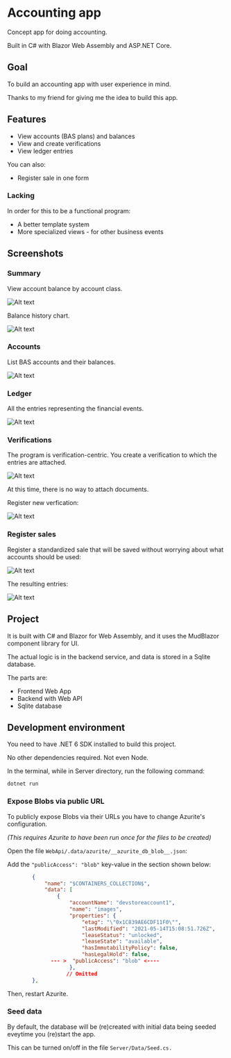 # Accounting app

Concept app for doing accounting.

Built in C# with Blazor Web Assembly and ASP.NET Core.

## Goal

To build an accounting app with user experience in mind.

Thanks to my friend for giving me the idea to build this app.

## Features
* View accounts (BAS plans) and balances
* View and create verifications
* View ledger entries

You can also:
* Register sale in one form

### Lacking
In order for this to be a functional program:
* A better template system
* More specialized views - for other business events

## Screenshots

### Summary

View account balance by account class.

![Alt text](/Screenshots/Summary.png "Summary")

Balance history chart.

![Alt text](/Screenshots/Summary2.png "Summary")

### Accounts

List BAS accounts and their balances.

![Alt text](/Screenshots/Accounts.png "Accounts")

### Ledger

All the entries representing the financial events.

![Alt text](/Screenshots/Ledger.png "Ledger")

### Verifications

The program is verification-centric. You create a verification to which the entries are attached.

![Alt text](/Screenshots/Verifications.png "Verifications")

At this time, there is no way to attach documents.

Register new verfication:

![Alt text](/Screenshots/NewVerification.png "Register new verifications")

### Register sales

Register a standardized sale that will be saved without worrying about what accounts should be used:

![Alt text](/Screenshots/RegisterSale.png "Register sale")

The resulting entries:

![Alt text](/Screenshots/SalesEntries.png "Sales entries")

## Project

It is built with C# and Blazor for Web Assembly, and it uses the MudBlazor component library for UI.

The actual logic is in the backend service, and data is stored in a Sqlite database.

The parts are: 

* Frontend Web App
* Backend with Web API
* Sqlite database 

## Development environment

You need to have .NET 6 SDK installed to build this project.

No other dependencies required. Not even Node.

In the terminal, while in Server directory, run the following command:

```
dotnet run
```

### Expose Blobs via public URL 

To publicly expose Blobs via their URLs you have to change Azurite's configuration.

*(This requires Azurite to have been run once for the files to be created)*

Open the file ```WebApi/.data/azurite/__azurite_db_blob__.json```:

Add the ```"publicAccess": "blob"``` key-value in the section shown below:


```json
        {
            "name": "$CONTAINERS_COLLECTION$",
            "data": [
                {
                    "accountName": "devstoreaccount1",
                    "name": "images",
                    "properties": {
                        "etag": "\"0x1C839AE6CDF11F0\"",
                        "lastModified": "2021-05-14T15:08:51.726Z",
                        "leaseStatus": "unlocked",
                        "leaseState": "available",
                        "hasImmutabilityPolicy": false,
                        "hasLegalHold": false,
              --- >  "publicAccess": "blob" <---- 
                    },
                   // Omitted
        },
```

Then, restart Azurite.

### Seed data
By default, the database will be (re)created with initial data being seeded eveytime you (re)start the app. 

This can be turned on/off in the file ```Server/Data/Seed.cs.```
